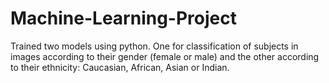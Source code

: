 # Machine-Learning-Project
Trained two models using python. One for classification of subjects in images according to their gender (female or male) and the other according to their ethnicity: Caucasian, African, Asian or Indian.
